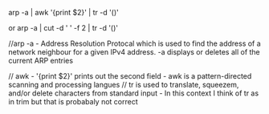 arp -a | awk '{print $2}' | tr -d '()'

or
arp -a | cut -d ' ' -f 2 | tr -d '()'

//arp -a - Address Resolution Protocal which is used to find the address of a network neighbour for a given IPv4 address. -a displays or deletes all of the current ARP entries

// awk - '{print $2}' prints out the second field - awk is a pattern-directed scanning and processing langues
// tr is used to translate, squeezem, and/or delete characters from standard input - In this context I think of tr as in trim but that is probabaly not correct
